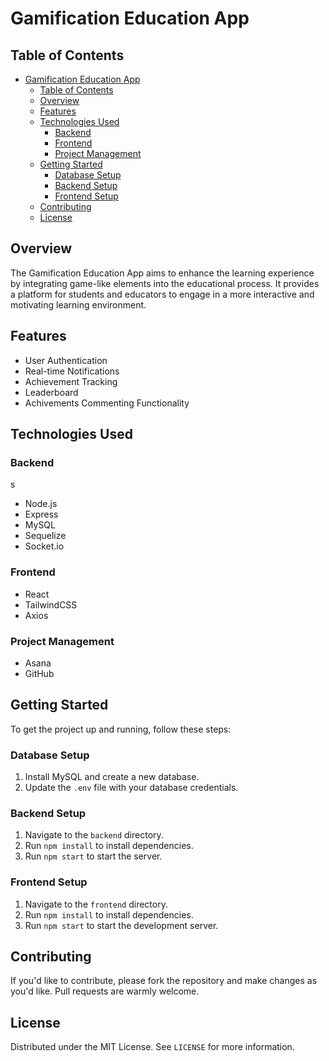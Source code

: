 # Gamification Education App

## Table of Contents

- [Gamification Education App](#gamification-education-app)
  - [Table of Contents](#table-of-contents)
  - [Overview](#overview)
  - [Features](#features)
  - [Technologies Used](#technologies-used)
    - [Backend](#backend)
    - [Frontend](#frontend)
    - [Project Management](#project-management)
  - [Getting Started](#getting-started)
    - [Database Setup](#database-setup)
    - [Backend Setup](#backend-setup)
    - [Frontend Setup](#frontend-setup)
  - [Contributing](#contributing)
  - [License](#license)

## Overview

The Gamification Education App aims to enhance the learning experience by integrating game-like elements into the educational process. It provides a platform for students and educators to engage in a more interactive and motivating learning environment.

## Features

- User Authentication
- Real-time Notifications
- Achievement Tracking
- Leaderboard
- Achivements Commenting Functionality

## Technologies Used

### Backend
s
- Node.js
- Express
- MySQL
- Sequelize
- Socket.io

### Frontend

- React
- TailwindCSS
- Axios

### Project Management

- Asana
- GitHub

## Getting Started

To get the project up and running, follow these steps:

### Database Setup

1. Install MySQL and create a new database.
2. Update the `.env` file with your database credentials.

### Backend Setup

1. Navigate to the `backend` directory.
2. Run `npm install` to install dependencies.
3. Run `npm start` to start the server.

### Frontend Setup

1. Navigate to the `frontend` directory.
2. Run `npm install` to install dependencies.
3. Run `npm start` to start the development server.

## Contributing

If you'd like to contribute, please fork the repository and make changes as you'd like. Pull requests are warmly welcome.

## License

Distributed under the MIT License. See `LICENSE` for more information.
